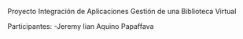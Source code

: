 Proyecto Integración de Aplicaciones
Gestión de una Biblioteca Virtual

Participantes:
-Jeremy Iian Aquino Papaffava